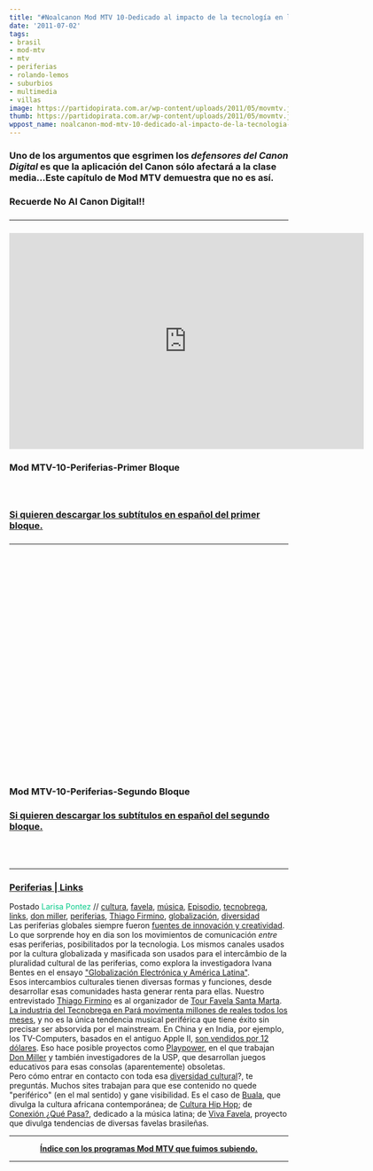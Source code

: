 ```yaml
---
title: "#Noalcanon Mod MTV 10-Dedicado al impacto de la tecnología en las periferias."
date: '2011-07-02'
tags:
- brasil
- mod-mtv
- mtv
- periferias
- rolando-lemos
- suburbios
- multimedia
- villas
image: https://partidopirata.com.ar/wp-content/uploads/2011/05/movmtv.jpg
thumb: https://partidopirata.com.ar/wp-content/uploads/2011/05/movmtv.jpg
wppost_name: noalcanon-mod-mtv-10-dedicado-al-impacto-de-la-tecnologia-en-las-periferias
---
```


<h3>


Uno de los argumentos que esgrimen los <i>defensores del Canon Digital</i> es que la aplicación del Canon sólo afectará a la clase media...Este capítulo de Mod MTV demuestra que no es así.</h3>
<h3>


Recuerde No Al Canon Digital!!</h3>
<h3>


<hr />


 </h3>
<h3>


<center></center></h3>
<h3>


<object height="390" width="640"><param name="movie" value="http://www.youtube.com/v/R_0fS6pGcaE&amp;hl=en_US&amp;feature=player_embedded&amp;version=3">


</param>
<param name="allowFullScreen" value="true">


</param>
<param name="allowScriptAccess" value="always">


</param>
<embed src="http://www.youtube.com/v/R_0fS6pGcaE&amp;hl=en_US&amp;feature=player_embedded&amp;version=3" type="application/x-shockwave-flash" allowfullscreen="true" allowScriptAccess="always" width="640" height="390"></embed></object></h3>
<h3>


Mod MTV-10-Periferias-Primer Bloque</h3>
<h3>


&nbsp;</h3>
<h3>


<a href="http://www.4shared.com/document/GaiYYOHc/mtvuolcombr10___Mod_MTV___Peri.html" target="_blank">Si quieren descargar los subtítulos en español del primer bloque.</a> </h3>
<h3>


<hr />


</h3>
<h3>


<object style="height: 390px; width: 640px;"><param name="movie" value="http://www.youtube.com/v/pb4xyLstNuI?version=3">


<param name="allowFullScreen" value="true">


<param name="allowScriptAccess" value="always">


<embed src="http://www.youtube.com/v/pb4xyLstNuI?version=3" type="application/x-shockwave-flash" allowfullscreen="true" allowScriptAccess="always" width="640" height="390"></object></h3>
<h3>


Mod MTV-10-Periferias-Segundo Bloque</h3>
<h3>


<a href="http://www.4shared.com/document/GaiYYOHc/mtvuolcombr10___Mod_MTV___Peri.html" target="_blank">Si quieren descargar los subtítulos en español del segundo bloque.</a></h3>
<h3>


&nbsp;</h3>
<h3>


<hr />


 </h3>
<h3>


<a href="http://mtv.uol.com.br/programas/mod/blog/periferias-links">Periferias | Links</a></h3>
<div clas="infos">
Postado <span style="color: #06cb89;">Larisa Pontez</span> // <a href="http://mtv.uol.com.br/programas/mod/blog?categoria=cultura">cultura</a>, <a href="http://mtv.uol.com.br/programas/mod/blog?categoria=favela">favela</a>, <a href="http://mtv.uol.com.br/programas/mod/blog?categoria=m%C3%BAsica">música</a>, <a href="http://mtv.uol.com.br/programas/mod/blog?categoria=Epis%C3%B3dio">Episodio</a>, <a href="http://mtv.uol.com.br/programas/mod/blog?categoria=tecnobrega">tecnobrega</a>, <a href="http://mtv.uol.com.br/programas/mod/blog?categoria=links">links</a>, <a href="http://mtv.uol.com.br/programas/mod/blog?categoria=don+miller">don miller</a>, <a href="http://mtv.uol.com.br/programas/mod/blog?categoria=periferias">periferias</a>, <a href="http://mtv.uol.com.br/programas/mod/blog?categoria=Thiago+Firmino">Thiago Firmino</a>, <a href="http://mtv.uol.com.br/programas/mod/blog?categoria=globaliza%C3%A7%C3%A3o">globalización</a>, <a href="http://mtv.uol.com.br/programas/mod/blog?categoria=diversidade">diversidad</a>
</div>
Las periferias globales siempre fueron <a href="http://en.wikipedia.org/wiki/Melting_pot" target="_blank">fuentes de innovación y creatividad</a>. Lo que sorprende hoy en dia son los movimientos de comunicación <i>entre</i>
 esas periferias, posibilitados por la tecnologia. Los mismos canales 
usados por la cultura globalizada y masificada son usados para el 
intercâmbio de la pluralidad cultural de las periferias, como explora la 
investigadora Ivana Bentes en el ensayo <a href="http://www.bocc.ubi.pt/pag/bentes-ivana-globalizacao-eletronica.pdf" target="_blank">"Globalización Electrónica y América Latina"</a>.<br />
Esos
 intercambios culturales tienen diversas formas y funciones, desde desarrollar esas
 comunidades hasta generar renta para ellas. Nuestro entrevistado <a href="http://twitter.com/#%21/djthiagofirmino" target="_blank">Thiago Firmino</a> es al organizador de <a href="http://www.favelasantamartatour.blogspot.com/" target="_blank">Tour Favela Santa Marta</a>. <a href="http://www.bregapop.com/servicos/historia/335-andre-machado/4953-o-futuro-e-tecnobrega-andre-machado" target="_blank">La industria del Tecnobrega en Pará movimenta millones de reales todos los meses</a>,
 y no es la única tendencia musical periférica que tiene éxito sin precisar
 ser absorvida por el mainstream. En China y en India, por ejemplo, los 
TV-Computers, basados en el antiguo Apple II, <a href="http://www.dailytech.com/MIT+Students+Develop+12+OLPC+Competitor+Based+on+NES+Console/article12611.htm" target="_blank">son vendidos por 12 dólares</a>. Eso hace posible proyectos como <a href="http://playpower.org/" target="_blank">Playpower</a>, en el que trabajan <a href="http://www.no-carrier.com/" target="_blank">Don Miller</a> y también investigadores de la USP, que desarrollan juegos educativos para esas consolas (aparentemente) obsoletas.<br />
Pero cómo entrar en contacto con toda esa <a href="http://www.submusica.com/conheca-os-ritmos-da-periferia/" target="_blank">diversidad cultural</a>?,
te preguntás. Muchos sites trabajan para que ese contenido no quede 
"periférico" (en el mal sentido) y gane visibilidad. Es el caso de <a href="http://www.buala.org/pt" target="_blank">Buala</a>, que divulga la cultura africana contemporánea; de <a href="http://culturahiphop.uol.com.br/" target="_blank">Cultura Hip Hop</a>; de <a href="http://conexionquepasa.blogspot.com/" target="_blank">Conexión ¿Qué Pasa?</a>, dedicado a la música latina; de <a href="http://www.vivafavela.com.br/" target="_blank">Viva Favela</a>, proyecto que divulga tendencias de diversas favelas brasileñas.
<br />
<hr />
<div style="text-align: center;">
<b><a href="http://partido-pirata.blogspot.com/2011/05/indice-con-los-programas-mod-mtv.html">Índice con los programas Mod MTV que fuimos subiendo.</a></b></div>
<hr />

